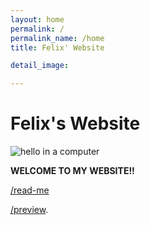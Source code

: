 ```yaml
---
layout: home
permalink: /
permalink_name: /home
title: Felix' Website

detail_image:

---
```

# Felix's Website
![hello in a computer](./assets/hello%20world.jpg)

**WELCOME TO MY WEBSITE!!**  

[/read-me](read-me)

[/preview](preview).

